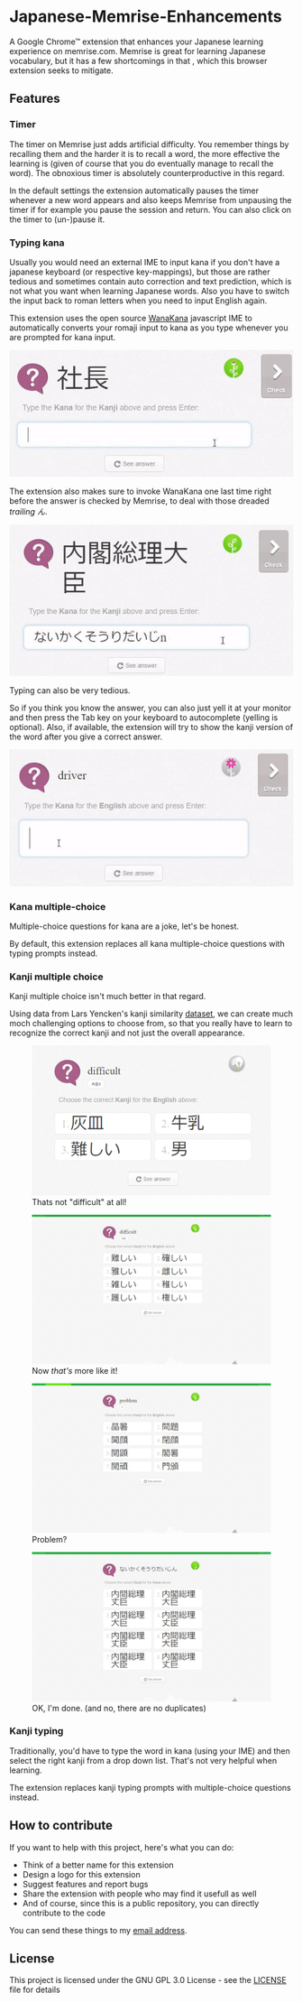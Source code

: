 # Japanese-Memrise-Enhancements
A Google Chrome™ extension that enhances your Japanese learning experience on memrise.com.
Memrise is great for learning Japanese vocabulary, but it has a few shortcomings in that , which this browser extension seeks to mitigate. 

## Features

### Timer
The timer on Memrise just adds artificial difficulty. You remember things by recalling them and the harder it is to recall a word, the more effective the learning is (given of course that you do eventually manage to recall the word). The obnoxious timer is absolutely counterproductive in this regard.

In the default settings the extension automatically pauses the timer whenever a new word appears and also keeps Memrise from unpausing the timer if for example you pause the session and return. You can also click on the timer to (un-)pause it.

### Typing kana
Usually you would need an external IME to input kana if you don't have a japanese keyboard (or respective key-mappings), but those are rather tedious and sometimes contain auto correction and text prediction, which is not what you want when learning Japanese words. Also you have to switch the input back to roman letters when you need to input English again.

This extension uses the open source [WanaKana](http://wanakana.com/) javascript IME to automatically converts your romaji input to kana as you type whenever you are prompted for kana input.

![WanaKanaDemo](/readme-assets/4.gif)

The extension also makes sure to invoke WanaKana one last time right before the answer is checked by Memrise, to deal with those dreaded _trailing ん_.

![んDemo](/readme-assets/5.gif)

Typing can also be very tedious.

So if you think you know the answer, you can also just yell it at your monitor and then press the Tab key on your keyboard to autocomplete (yelling is optional).
Also, if available, the extension will try to show the kanji version of the word after you give a correct answer.

![TabDemo](/readme-assets/7.gif)

### Kana multiple-choice
Multiple-choice questions for kana are a joke, let's be honest.

By default, this extension replaces all kana multiple-choice questions with typing prompts instead.

### Kanji multiple choice
Kanji multiple choice isn't much better in that regard.

Using data from Lars Yencken's kanji similarity [dataset](http://lars.yencken.org/datasets/phd/), 
we can create much moch challenging options to choose from, so that you really have to learn to recognize the correct kanji and not just the overall appearance.

<figure>
    <img src='/readme-assets/6.png' alt='missing' />
    <figcaption>Thats not "difficult" at all!</figcaption>
</figure>

<figure>
    <img src='/readme-assets/2.png' alt='missing' />
    <figcaption>Now <i>that's</i> more like it!</figcaption>
</figure>

<figure>
    <img src='/readme-assets/3.png' alt='missing' />
    <figcaption>Problem?</figcaption>
</figure>

<figure>
    <img src='/readme-assets/1.png' alt='missing' />
    <figcaption>OK, I'm done. (and no, there are no duplicates)</figcaption>
</figure>

### Kanji typing
Traditionally, you'd have to type the word in kana (using your IME) and then select the right kanji from a drop down list. That's not very helpful when learning.

The extension replaces kanji typing prompts with multiple-choice questions instead.

## How to contribute
If you want to help with this project, here's what you can do:
* Think of a better name for this extension
* Design a logo for this extension
* Suggest features and report bugs
* Share the extension with people who may find it usefull as well
* And of course, since this is a public repository, you can directly contribute to the code

You can send these things to my [email address](mailto:gegglesdev@gmail.com).

## License

This project is licensed under the GNU GPL 3.0 License - see the [LICENSE](LICENSE) file for details
